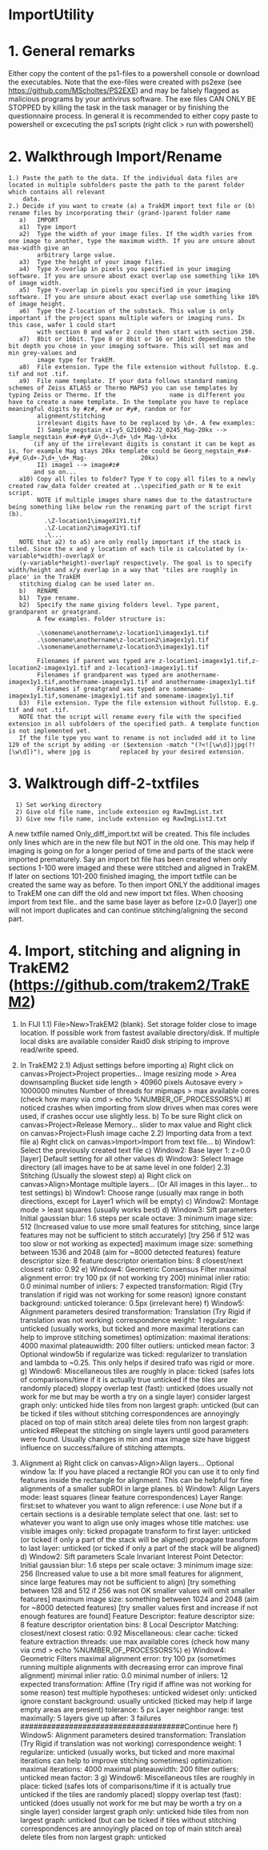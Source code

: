 # ImportUtility
# 1. General remarks

Either copy the content of the ps1-files to a powershell console or download the executables.
Note that the exe-files were created with ps2exe (see https://github.com/MScholtes/PS2EXE) and may be falsely flagged as malicious programs by your antivirus software.
The exe files CAN ONLY BE STOPPED by killing the task in the task manager or by finishing the questionnaire process. In general it is recommended to either copy paste to powershell or excecuting the ps1 scripts (right click > run with powershell)


# 2. Walkthrough Import/Rename
    1.) Paste the path to the data. If the individual data files are located in multiple subfolders paste the path to the parent folder which contains all relevant     
        data.
    2.) Decide if you want to create (a) a TrakEM import text file or (b) rename files by incorporating their (grand-)parent folder name
       a)   IMPORT 
       a1)  Type import
       a2)  Type the width of your image files. If the width varies from one image to another, type the maximum width. If you are unsure about max-width give an
            arbitrary large value.
       a3)  Type the height of your image files. 
       a4)  Type X-overlap in pixels you specified in your imaging software. If you are unsure about exact overlap use something like 10% of image width.
       a5)  Type Y-overlap in pixels you specified in your imaging software. If you are unsure about exact overlap use something like 10% of image height.
       a6)  Type the Z-location of the substack. This value is only important if the project spans multiple wafers or imaging runs. In this case, wafer 1 could start
            with section 0 and wafer 2 could then start with section 250.
       a7)  8bit or 16bit. Type 8 or 8bit or 16 or 16bit depending on the bit depth you chose in your imaging software. This will set max and min grey-values and 
            image type for TrakEM.
       a8)  File extension. Type the file extension without fullstop. E.g. tif and not .tif.
       a9)  File name template. If your data follows standard naming schemes of Zeiss ATLAS5 or Thermo MAPS3 you can use templates by typing Zeiss or Thermo. If the               name is different you have to create a name template. In the template you have to replace meaningful digits by #z#, #x# or #y#, random or for   
            alignment/stitching
            irrelevant digits have to be replaced by \d+. A few examples:
            I) Sample_negstain_x1-y5_G216902-J2_0245_Mag-20kx --> Sample_negstain_#x#-#y#_G\d+-J\d+_\d+_Mag-\d+kx
           (if any of the irrelevant digits is constant it can be kept as is, for example Mag stays 20kx template could be Georg_negstain_#x#-#y#_G\d+-J\d+_\d+_Mag-               20kx)
            II) image1 --> image#z#
           and so on...
       a10) Copy all files to folder? Type Y to copy all files to a newly created raw_data folder created at ..\specified_path or N to exit script.
            NOTE if multiple images share names due to the datastructure being something like below run the renaming part of the script first (b).
              .\Z-location1\imageX1Y1.tif
              .\Z-Location2\imageX1Y1.tif
              .\...
       NOTE that a2) to a5) are only really important if the stack is tiled. Since the x and y location of each tile is calculated by (x-variable*width)-overlapX or 
       (y-variable*height)-overlapY respectively. The goal is to specify width/height and x/y overlap in a way that 'tiles are roughly in place' in the TrakEM 
       stitching dialog can be used later on.
       b)   RENAME
       b1)  Type rename.
       b2)  Specify the name giving folders level. Type parent, grandparent or greatgrand.
            A few examples. Folder structure is:
            
            .\somename\anothername\z-location1\imagex1y1.tif
            .\somename\anothername\z-location2\imagex1y1.tif
            .\somename\anothername\z-location3\imagex1y1.tif
            
            Filenames if parent was typed are z-location1-imagex1y1.tif,z-location2-imagex1y1.tif and z-location3-imagex1y1.tif
            Filenames if grandparent was typed are anothername-imagex1y1.tif,anothername-imagex1y1.tif and anothername-imagex1y1.tif
            Filenames if greatgrand was typed are somename-imagex1y1.tif,somename-imagex1y1.tif and somename-imagex1y1.tif
       b3)  File extension. Type the file extension without fullstop. E.g. tif and not .tif.
       NOTE that the script will rename every file with the specified extension in all subfolders of the specified path. A template function is not implemented yet.
       If the file type you want to rename is not included add it to line 129 of the script by adding -or ($extension -match "(?<![\w\d])jpg(?![\w\d])"), where jpg is        replaced by your desired extension.
       
 # 3. Walktrough diff-2-txtfiles
      1) Set working directory
      2) Give old file name, include extension eg RawImgList.txt
      3) Give new file name, include extension eg RawImgList2.txt
A new txtfile named Only_diff_import.txt will be created. This file includes only lines which are in the new file but NOT in the old one. This may help if imaging is going on for a longer period of time and parts of the stack were imported prematurely. Say an import txt file has been created when only sections 1-100 were imaged and these were stitched and aligned in TrakEM. If later on sections 101-200 finished imaging, the import txtfile can be created the same way as before. To then import ONLY the additional images to TrakEM one can diff the old and new import txt files. When choosing import from text file.. and the same base layer as before (z=0.0 [layer]) one will not import duplicates and can continue stitching/aligning the second part.


# 4. Import, stitching and aligning in TrakEM2 (https://github.com/trakem2/TrakEM2)
1) In FIJI
  1.1) File>New>TrakEM2 (blank). Set storage folder close to image location. If possible work from fastest available directory/disk. If multiple local disks are available consider Raid0 disk striping to improve read/write speed.
2) In TrakEM2
  2.1) Adjust settings before importing
    a) Right click on canvas>Project>Project properties...
      Image resizing mode > Area downsampling
      Bucket side length > 40960 pixels
      Autosave every > 1000000 minutes
      Number of threads for mipmaps > max available cores (check how many via cmd > echo %NUMBER_OF_PROCESSORS%)
    #I noticed crashes when importing from slow drives when max cores were used, if crashes occur use slightly less.
    b) To be sure Right click on canvas>Project>Release Memory... slider to max value
       and Right click on canvas>Project>Flush image cache
  2.2) Importing data from a text file
    a) Right click on canvas>Import>Import from text file...
    b) Window1: Select the previously created text file
    c) Window2: Base layer 1: z=0.0 [layer]
                Default setting for all other values
    d) Window3: Select Image directory (all images have to be at same level in one folder)
  2.3) Stitching (Usually the slowest step)
    a) Right click on canvas>Align>Montage multiple layers... (Or All images in this layer... to test settings)
    b) Window1: Choose range (usually max range in both directions, except for Layer1 which will be empty)
    c) Window2: Montage mode > least squares (usually works best)
    d) Window3: Sift parameters
                Initial gaussian blur: 1.6
                steps per scale octave: 3
                minimum image size: 512 (Increased value to use more small features for stitching, since large features may not be sufficient to stitch accurately)
                                    [try 256 if 512 was too slow or not working as expected]
                maximum image size: something between 1536 and 2048 (aim for ~8000 detected features)
                feature descriptor size: 8
                feature descriptor orientation bins: 8
                closest/next closest ratio: 0.92
    e) Window4: Geometric Consensus Filter
                maximal alignment error: try 100 px (if not working try 200)
                minimal inlier ratio: 0.0
                minimal number of inliers: 7
                expected transformation: Rigid (Try translation if rigid was not working for some reason)
                ignore constant background: unticked
                tolerance: 0.5px (irrelevant here)
    f) Window5: Alignment parameters
                desired transformation: Translation (Try Rigid if translation was not working)
                correspondence weight: 1
                regularize: unticked (usually works, but ticked and more maximal iterations can help to improve stitching sometimes)
                optimization:
                  maximal iterations: 4000
                maximal plateauwidth: 200
                filter outliers: unticked
                  mean factor: 3
                        Optional window5b if regularize was ticked: regularizer to translation and lambda to ~0.25. This only helps if desired trafo was rigid or                               more.
    g) Window6: Miscellaneous
                tiles are roughly in place: ticked (safes lots of comparisons/time if it is actually true unticked if the tiles are randomly placed)
                sloppy overlap test (fast): unticked (does usually not work for me but may be worth a try on a single layer)
                consider largest graph only: unticked
                hide tiles from non largest graph: unticked (but can be ticked if tiles without stitching correspondences are annoyingly placed on top of main stitch                   area)
                delete tiles from non largest graph: unticked
#Repeat the stitching on single layers until good parameters were found. Usually changes in min and max image size have biggest influence on success/failure of     stitching attempts.

3) Alignment
    a) Right click on canvas>Align>Align layers...
      Optional window 1a: If you have placed a rectangle ROI you can use it to only find features inside the rectangle for alignment. This can be helpful for fine             alignments of a smaller subROI in large planes.
    b) Window1: Align Layers 
                mode: least squares (linear feature correspondences)
               Layer Range:
                first:set to whatever you want to align
                reference: i use *None* but if a certain sections is a desirable template select that one.
                last: set to whatever you want to align
                use only images whose title matches:
                use visible images only: ticked
                propagate transform to first layer: unticked (or ticked if only a part of the stack will be aligned)
                propagate transform to last layer: unticked (or ticked if only a part of the stack will be aligned)
    d) Window2: Sift parameters
              Scale Invariant Interest Point Detector:
                Initial gaussian blur: 1.6
                steps per scale octave: 3
                minimum image size: 256 (Increased value to use a bit more small features for alignment, since large features may not be sufficient to align)
                                   [try something between 128 and 512 if 256 was not OK smaller values will omit smaller features]
                maximum image size: something between 1024 and 2048 (aim for ~8000 detected features)
                                   [try smaller values first and increase if not enough features are found]
              Feature Descriptor:
                feature descriptor size: 8
                feature descriptor orientation bins: 8
              Local Descriptor Matching:
                closest/next closest ratio: 0.92
              Miscellaneous:
                clear cache: ticked
                feature extraction threads: use max available cores (check how many via cmd > echo %NUMBER_OF_PROCESSORS%)
    e) Window4: Geometric Filters
                maximal alignment error: try 100 px (sometimes running multiple alignments with decreasing error can improve final alignment)
                minimal inlier ratio: 0.0
                minimal number of inliers: 12
                expected transformation: Affine (Try rigid if affine was not working for some reason)
                test multiple hypotheses: unticked
                wideset only: unticked
                ignore constant background: usually unticked (ticked may help if large empty areas are present)
                  tolerance: 5 px
              Layer neighbor range:
                test maximally: 5 layers
                give up after: 3 failures
                #####################################Continue here
    f) Window5: Alignment parameters
                desired transformation: Translation (Try Rigid if translation was not working)
                correspondence weight: 1
                regularize: unticked (usually works, but ticked and more maximal iterations can help to improve stitching sometimes)
                optimization:
                  maximal iterations: 4000
                maximal plateauwidth: 200
                filter outliers: unticked
                  mean factor: 3
    g) Window6: Miscellaneous
                tiles are roughly in place: ticked (safes lots of comparisons/time if it is actually true unticked if the tiles are randomly placed)
                sloppy overlap test (fast): unticked (does usually not work for me but may be worth a try on a single layer)
                consider largest graph only: unticked
                hide tiles from non largest graph: unticked (but can be ticked if tiles without stitching correspondences are annoyingly placed on top of main stitch                   area)
                delete tiles from non largest graph: unticked
    
    
    
    
      
 
